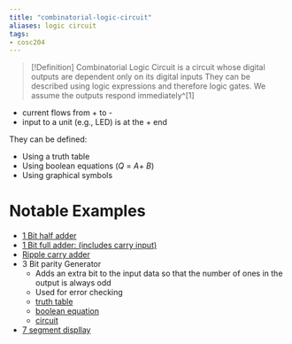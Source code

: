 ```yaml
---
title: "combinatorial-logic-circuit"
aliases: logic circuit
tags: 
- cosc204
---
```


> [!Definition]
> Combinatorial Logic Circuit is a circuit whose digital outputs are dependent only on its digital inputs
They can be described using logic expressions and therefore logic gates. We assume the outputs respond immediately^[1]

- current flows from + to -
- input to a unit (e.g., LED) is at the + end

They can be defined:
- Using a truth table
- Using boolean equations ($Q\ =\ A+\ B$) 
- Using graphical symbols


# Notable Examples
- [1 Bit half adder](https://i.imgur.com/mjCVU4I.png)
- [1 Bit full adder: (includes carry input)](https://i.imgur.com/yu6kS83.png)
- [Ripple carry adder](https://i.imgur.com/HtEIZ5t.png)
- 3 Bit parity Generator
	- Adds an extra bit to the input data so that the number of ones in the output is always odd
	- Used for error checking
	- [truth table](https://i.imgur.com/KDUiJbN.png)
	- [boolean equation](https://i.imgur.com/mwBpnlO.png)
	- [circuit](https://i.imgur.com/tsgDISC.png)
- [7 segment displlay](https://i.imgur.com/qtPmtwR.png)